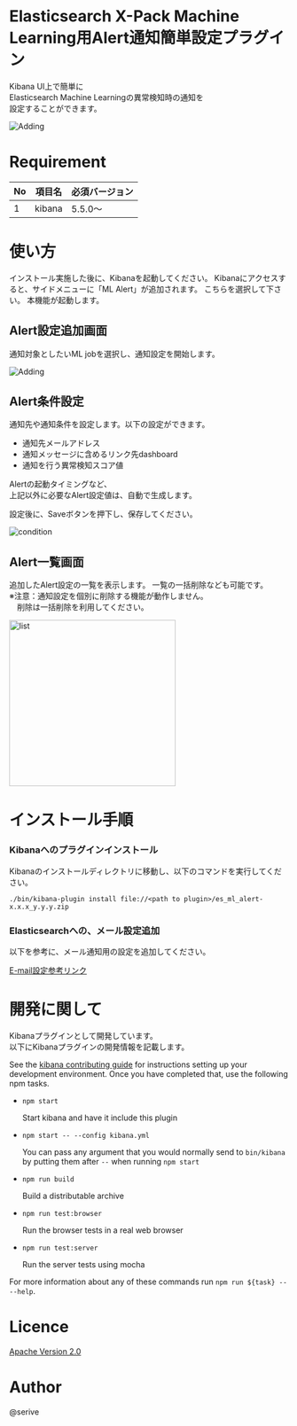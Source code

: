 Elasticsearch X-Pack Machine Learning用Alert通知簡単設定プラグイン
====

Kibana UI上で簡単に<br>
Elasticsearch Machine Learningの異常検知時の通知を<br>
設定することができます。

<img src="https://raw.github.com/wiki/serive/es-ml-alert/images/ui/02_add_alert-top.png" alt="Adding"/>

# Requirement

|No  |項目名  |必須バージョン |
|---|---|---|
|1|kibana|5.5.0～|

# 使い方

インストール実施した後に、Kibanaを起動してください。
Kibanaにアクセスすると、サイドメニューに「ML Alert」が追加されます。
こちらを選択して下さい。
本機能が起動します。

## Alert設定追加画面
通知対象としたいML jobを選択し、通知設定を開始します。

<img src="https://raw.github.com/wiki/serive/es-ml-alert/images/ui/02_add_alert-usage.png" alt="Adding"/>

## Alert条件設定
通知先や通知条件を設定します。以下の設定ができます。
+ 通知先メールアドレス
+ 通知メッセージに含めるリンク先dashboard
+ 通知を行う異常検知スコア値

Alertの起動タイミングなど、<br/>
上記以外に必要なAlert設定値は、自動で生成します。

設定後に、Saveボタンを押下し、保存してください。

<img src="https://raw.github.com/wiki/serive/es-ml-alert/images/ui/03_setting_condition-usage.png" alt="condition"/>

## Alert一覧画面
追加したAlert設定の一覧を表示します。
一覧の一括削除なども可能です。<br>
※注意：通知設定を個別に削除する機能が動作しません。<br>　削除は一括削除を利用してください。

<img src="https://raw.github.com/wiki/serive/es-ml-alert/images/ui/04_add_complete-usage.png" alt="list" style="width: 300px;"/>

# インストール手順

### Kibanaへのプラグインインストール
Kibanaのインストールディレクトリに移動し、以下のコマンドを実行してください。

```
./bin/kibana-plugin install file://<path to plugin>/es_ml_alert-x.x.x_y.y.y.zip
```

### Elasticsearchへの、メール設定追加
以下を参考に、メール通知用の設定を追加してください。

[E-mail設定参考リンク](https://www.elastic.co/guide/en/elasticsearch/reference/current/notification-settings.html#email-notification-settings)

# 開発に関して

Kibanaプラグインとして開発しています。<br>
以下にKibanaプラグインの開発情報を記載します。

See the [kibana contributing guide](https://github.com/elastic/kibana/blob/master/CONTRIBUTING.md) for instructions setting up your development environment. Once you have completed that, use the following npm tasks.

  - `npm start`

    Start kibana and have it include this plugin

  - `npm start -- --config kibana.yml`

    You can pass any argument that you would normally send to `bin/kibana` by putting them after `--` when running `npm start`

  - `npm run build`

    Build a distributable archive

  - `npm run test:browser`

    Run the browser tests in a real web browser

  - `npm run test:server`

    Run the server tests using mocha

For more information about any of these commands run `npm run ${task} -- --help`.

# Licence

[Apache Version 2.0](https://github.com/serive/es-ml-alert/blob/master/LICENSE)

# Author
@serive